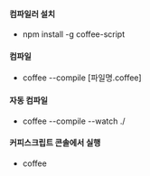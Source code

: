 #### 컴파일러 설치
- npm install -g coffee-script

#### 컴파일
- coffee --compile [파일명.coffee]

#### 자동 컴파일
- coffee --compile --watch ./

#### 커피스크립트 콘솔에서 실행
- coffee 